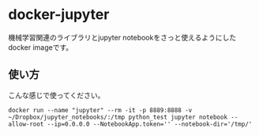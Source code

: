 # docker-jupyter
機械学習関連のライブラリとjupyter notebookをさっと使えるようにしたdocker imageです。

## 使い方
こんな感じで使ってください。

```
docker run --name "jupyter" --rm -it -p 8889:8888 -v ~/Dropbox/jupyter_notebooks/:/tmp python_test jupyter notebook --allow-root --ip=0.0.0.0 --NotebookApp.token='' --notebook-dir='/tmp/'
```
